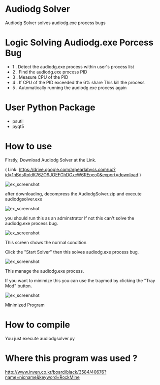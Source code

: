 # Audiodg Solver
Audiodg Solver solves audiodg.exe process bugs

# Logic Solving Audiodg.exe Porcess Bug 

* 1 . Detect the audiodg.exe process within user's process list
* 2 . Find the audiodg.exe process PID
* 3 . Measure CPU of the PID
* 4 . If CPU of the PID exceeded the 6% share This kill the process
* 5 . Automatically running the audiodg.exe process again

# User Python Package

* psutil
* pyqt5

# How to use

Firstly, Download Audiodg Solver at the Link.

( Link: https://drive.google.com/a/pearlabyss.com/uc?id=1hBdsRpIdK76ZO9JOEFGhDGxcW6REpeo0&export=download ) 

![ex_screenshot](./img/img0.PNG)

after downloading, decompress the AudiodgSolver.zip and execute audiodgsolver.exe

![ex_screenshot](./img/img1.PNG)

you should run this as an adminstrator If not this can't solve the audiodg.exe process bug.

![ex_screenshot](./img/img2.PNG)

This screen shows the normal condition.

Click the "Start Solver" then this solves audiodg.exe process bug.

![ex_screenshot](./img/img4.PNG)

This manage the audiodg.exe process.

If you want to minimize this you can use the traymod by clicking the "Tray Mod" button.

![ex_screenshot](./img/img5.png)

Minimized Program

# How to compile

You just execute audiodgsolver.py

# Where this program was used ?

http://www.inven.co.kr/board/black/3584/40676?name=nicname&keyword=RockMine
